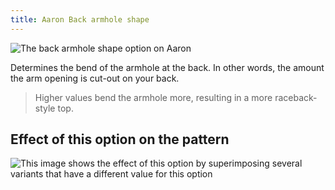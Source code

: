 ```yaml
---
title: Aaron Back armhole shape
---
```


![The back armhole shape option on Aaron](./backlinebend.svg)

Determines the bend of the armhole at the back. In other words, the amount the arm opening is cut-out on your back.

> Higher values bend the armhole more, resulting in a more raceback-style top.


## Effect of this option on the pattern
![This image shows the effect of this option by superimposing several variants that have a different value for this option](aaron_backlinebend_sample.svg "Effect of this option on the pattern")